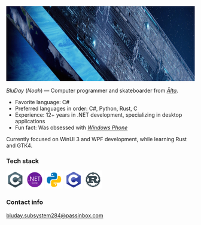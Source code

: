 <!-- ## 🫐 Welcome to BluDay's [_Installation_](https://www.halopedia.org/Halo_Array) 🫐 -->

<img height="200" src="assets/headers/h2a_delta_halo_render.png"/>

_BluDay_ (_Noah_) — Computer programmer and skateboarder from [_Älta_](https://en.wikipedia.org/wiki/%C3%84lta).

- Favorite language: C#
- Preferred languages in order: C#, Python, Rust, C
- Experience: 12+ years in .NET development, specializing in desktop applications
- Fun fact: Was obsessed with [_Windows Phone_](https://en.wikipedia.org/wiki/Windows_Phone)

Currently focused on WinUI 3 and WPF development, while learning Rust and GTK4.

### Tech stack

<div align="left">
  <!--
  <img width="48" height="48" src="assets/icons/arch-linux.png" alt="Arch Linux"/>
  <img width="48" height="48" src="assets/icons/windows-11.png" alt="Windows 11 logo"/>
  -->
  <img width="48" height="48" src="assets/icons/csharp.png" alt="C# logo"/>
  <img width="48" height="48" src="assets/icons/dotnet.png" alt=".NET logo"/>
  <img width="48" height="48" src="assets/icons/python.png" alt="Python logo"/>
  <img width="48" height="48" src="assets/icons/c.png" alt="C logo"/>
  <img width="48" height="48" src="assets/icons/rust.png" alt="Rust logo"/>
</div>

### Contact info

bluday.subsystem284@passinbox.com
